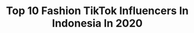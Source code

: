---
title: Top 10 Fashion TikTok Influencers In Indonesia In 2020
description: >-
  Find top fashion TikTok influencers in Indonesia in 2020. Most popular hashtags: #fashion #stayhome #indonesia #smile.
platform: TikTok
profiles:
  - username: "mathwang.kie"
    fullname: >-
      Mathwang Kie
    location: "Indonesia"
    followers: 34374
    engagement: 377
    commentsToLikes: 0.030484
    id: ckail07c0lyx00i78wuwl72p7
    verified: false
    hashtags: "#foryourpage, #mudikonline, #treasure, #pasukankembar"
  - username: "coococaaca"
    fullname: >-
      Cooco-Caaca
    location: "Indonesia"
    followers: 931903
    engagement: 1453
    commentsToLikes: 0.004242
    id: ck83k0x0x8g5y0j78zgqefwrz
    verified: false
    hashtags: ""
  - username: "motelrocks"
    fullname: >-
      MOTEL
    location: "Indonesia"
    followers: 47728
    engagement: 944
    commentsToLikes: 0.024322
    id: ck8ae7offajwm0j785e6ioasm
    verified: false
    hashtags: "#waiter, #competition, #cartoonoc, #waystowear"
  - username: "furryvid"
    fullname: >-
      furryvid
    location: "Indonesia"
    followers: 12525
    engagement: 396
    commentsToLikes: 0.003068
    id: ck83x2u8snskf0j783qqnks7m
    verified: false
    hashtags: "#igdaily, #igers, #smile, #instasize"
  - username: "pinkpinkstella"
    fullname: >-
      Stella
    location: "Indonesia"
    followers: 52590
    engagement: 822
    commentsToLikes: 0.047702
    id: ck9k7hxp04z0r0j78tezdkyw7
    verified: false
    hashtags: "#instagram, #partofyourworld, #pinkpajamas, #superhero"
  - username: "makyandmatt"
    fullname: >-
      Maky & Matt
    location: "Indonesia"
    followers: 8477
    engagement: 1432
    commentsToLikes: 0.010854
    id: ck9rgytjjd5fs0j78u4ifngrb
    verified: false
    hashtags: "#happinesss, #iconicfashion, #travelgoals, #waterfall"
  - username: "aabigailpurba"
    fullname: >-
      abiii 🍑
    location: "Indonesia"
    followers: 9735
    engagement: 791
    commentsToLikes: 0.028805
    id: ckacdgij8irvh0i78hx270g5f
    verified: false
    hashtags: "#classof2020, #junkoposes, #smile, #catcalling"
  - username: "itsadaeze_"
    fullname: >-
      Adaeze
    location: "Indonesia"
    followers: 78612
    engagement: 1240
    commentsToLikes: 0.023158
    id: ck8kfdl26dljb0j78qxvufrkx
    verified: false
    hashtags: "#xyzcba, #tiktokindo, #fashion, #bible"
  - username: "rachelngg"
    fullname: >-
      Rachel Ng🦋
    location: "Indonesia"
    followers: 9034
    engagement: 369
    commentsToLikes: 0.085340
    id: ck8vvexirlknb0j78u4tdf998
    verified: false
    hashtags: "#mcflurry, #fypchchallenge, #comedy, #shopee"
  - username: "ioanna_neo"
    fullname: >-
      Ιωάννα Νεο
    location: "Indonesia"
    followers: 91973
    engagement: 500
    commentsToLikes: 0.017667
    id: ck83zq3ds20rr0j785xzcwm99
    verified: false
    hashtags: "#balidaily, #luxurylife, #tiktokitalia, #traveltiktoker"
---